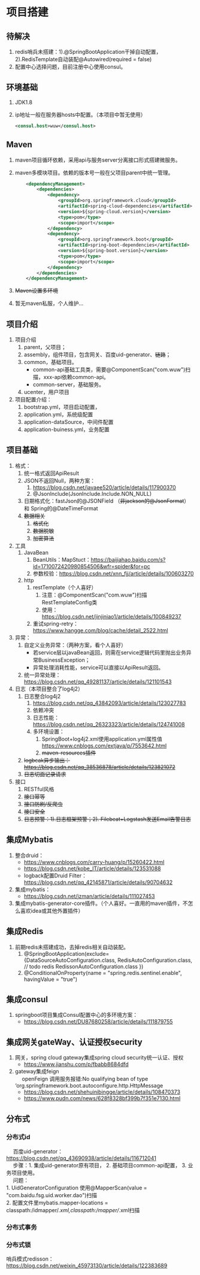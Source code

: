 






# 项目搭建  
## 待解决  
1. redis哨兵未搭建：1).@SpringBootApplication干掉自动配置，2).RedisTemplate自动装配@Autowired(required = false)  
2. 配置中心选择问题，目前注册中心使用consul。  


## 环境基础  
1. JDK1.8
2. ip地址一般在服务器hosts中配置。（本项目中暂无使用）  

    ```xml
    <consul.host>wuw</consul.host>
    ```

## Maven  
1. maven项目循环依赖，采用api与服务server分离接口形式搭建微服务。  
2. maven多模块项目。依赖的版本号一般在父项目parent中统一管理。  

    ```xml
        <dependencyManagement>
            <dependencies>
                <dependency>
                    <groupId>org.springframework.cloud</groupId>
                    <artifactId>spring-cloud-dependencies</artifactId>
                    <version>${spring-cloud.version}</version>
                    <type>pom</type>
                    <scope>import</scope>
                </dependency>
                <dependency>
                    <groupId>org.springframework.boot</groupId>
                    <artifactId>spring-boot-dependencies</artifactId>
                    <version>${spring-boot.version}</version>
                    <type>pom</type>
                    <scope>import</scope>
                </dependency>
            </dependencies>
        </dependencyManagement>
    ```
3. ~~Maven设置多环境~~  
4. 暂无maven私服，个人维护...  
    
## 项目介绍  
1. 项目介绍  
    1. parent，父项目；  
    2. assembly，组件项目，包含网关、百度uid-generator、~~链路~~；  
    3. common，基础项目。
        * common-api基础工具类，需要@ComponentScan("com.wuw")扫描，xxx-api依赖common-api。
        * common-server，基础服务。  
    4. ucenter，用户项目
2. 项目配置介绍：  
    1. bootstrap.yml，项目启动配置，
    2. application.yml，系统级配置  
    3. application-dataSource，中间件配置  
    4. application-buiness.yml，业务配置  

## 项目基础  
1. 格式：  
    1. 统一格式返回ApiResult  
    2. JSON不返回Null，两种方案：  
        1. https://blog.csdn.net/javaee520/article/details/117900370
        2. @JsonInclude(JsonInclude.Include.NON_NULL)  
    2. 日期格式化：fastJson的@JSONField （~~非jackson的@JsonFormat~~） 和 Spring的@DateTimeFormat    
    3. ~~数据相关~~  
        1. ~~格式化~~  
        2. ~~数据脱敏~~  
        3. ~~加密算法~~  
2. 工具  
    1. JavaBean
        1. BeanUtils：MapStuct：https://baijiahao.baidu.com/s?id=1710072420980854506&wfr=spider&for=pc    
        2. 参数校验：https://blog.csdn.net/xnn_fjj/article/details/100603270  
    2. http
        1. restTemplate（个人喜好）  
            1. 注意：@ComponentScan("com.wuw")扫描RestTemplateConfig类
            2. 使用：https://blog.csdn.net/jinjiniao1/article/details/100849237
        2. 重试spring-retry：https://www.hangge.com/blog/cache/detail_2522.html  
3. 异常：  
    1. 自定义业务异常：（两种方案，看个人喜好）    
        * 若service层以javaBean返回，则需在service逻辑代码里抛出业务异常BusinessException；
        * 异常处理消耗性能，service可以直接以ApiResult返回。  
    2. 统一异常处理：https://blog.csdn.net/qq_49281137/article/details/121101543  
4. 日志（本项目整合了log4j2）  
    1. 日志整合log4j2  
        1. https://blog.csdn.net/qq_43842093/article/details/123027783
        2. 依赖冲突
        3. 日志性能：https://blog.csdn.net/qq_26323323/article/details/124741008  
        4. 多环境设置：  
            1. SpringBoot+log4j2.xml使用application.yml属性值 https://www.cnblogs.com/extjava/p/7553642.html  
            2. ~~maven-resources插件~~  
    2. ~~logbcak异步输出：https://blog.csdn.net/qq_38536878/article/details/123821072~~  
    3. ~~日志切面记录请求~~  
5. 接口  
    1. RESTful风格  
    2. ~~接口幂等~~  
    3. ~~接口防刷/反爬虫~~  
    4. ~~接口安全~~
    5. ~~日志预警：1).日志框架预警；2). Filebeat+Logstash发送Email告警日志~~  


## 集成Mybatis  
1. 整合druid： 
    * https://www.cnblogs.com/carry-huang/p/15260422.html  
    * https://blog.csdn.net/kobe_IT/article/details/123531088
    * logback配置Druid Filter：https://blog.csdn.net/qq_42145871/article/details/90704632
2. 集成mybatis：  
    * https://blog.csdn.net/jzman/article/details/111027453  
3. 集成mybatis-generator-core插件。（个人喜好。一直用的maven插件，不怎么喜欢idea或其他外置插件）  

## 集成Redis  
1. 前期redis未搭建成功，去掉redis相关自动装配。  
    1. @SpringBootApplication(exclude= {DataSourceAutoConfiguration.class,
       		RedisAutoConfiguration.class, // todo redis
       		RedissonAutoConfiguration.class
       })
    2. @ConditionalOnProperty(name = "spring.redis.sentinel.enable", havingValue = "true")


## 集成consul  
1. springboot项目集成Consul配置中心的多环境方案：  
    * https://blog.csdn.net/DU87680258/article/details/111879755  

## 集成网关gateWay、认证授权security  
1. 网关，spring cloud gateway集成spring cloud security统一认证、授权  
    * https://www.jianshu.com/p/fbabb8684dfd  
2. gateway集成feign   
    &emsp; openFeign 调用服务报错:No qualifying bean of type ‘org.springframework.boot.autoconfigure.http.HttpMessage   
    * https://blog.csdn.net/shehuinibingge/article/details/108470373   
    * https://www.pudn.com/news/628f8328bf399b7f351e7130.html  


## 分布式
### 分布式id
&emsp; 百度uid-generator：https://blog.csdn.net/qq_43690938/article/details/116712041  
&emsp; 步骤：1. 集成uid-generator原有项目， 2. 基础项目common-api配置， 3. 业务项目使用。  
&emsp; 问题：  
    1. UidGeneratorConfiguration 使用@MapperScan(value = "com.baidu.fsg.uid.worker.dao")扫描  
    2. 配置文件里mybatis.mapper-locations = classpath:/idmapper/*.xml,classpath:/mapper/*.xml扫描  

### 分布式事务  


### 分布式锁  
哨兵模式redisson：https://blog.csdn.net/weixin_45973130/article/details/122383689  


